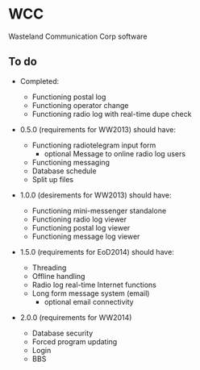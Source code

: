 WCC  
===  
  
Wasteland Communication Corp software  
  
To do  
-----  
*   Completed:  
    *   Functioning postal log
    *   Functioning operator change
    *   Functioning radio log with real-time dupe check
  
  
*   0.5.0 (requirements for WW2013) should have:
    * Functioning radiotelegram input form
      * optional Message to online radio log users
    * Functioning messaging
    * Database schedule
    * Split up files
  
  
*   1.0.0 (desirements for WW2013) should have:
    * Functioning mini-messenger standalone
    * Functioning radio log viewer
    * Functioning postal log viewer
    * Functioning message log viewer
  
  
*   1.5.0 (requirements for EoD2014) should have:
    * Threading
    * Offline handling
    * Radio log real-time Internet functions  
    * Long form message system (email)  
      * optional email connectivity  
  
  
*   2.0.0 (requirements for WW2014)
    * Database security
    * Forced program updating
    * Login
    * BBS
